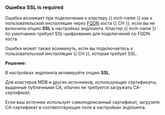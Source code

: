 ### Ошибка SSL is required

Ошибка возникает при подключении к кластеру {{ mch-name }} как к пользовательской инсталляции через [FQDN](../../../../managed-clickhouse/concepts/network.md#hostname) хоста {{ CH }}, если вы не включили опцию **SSL** в настройках эндпоинта. Кластер {{ mch-name }} по умолчанию требует SSL-шифрование для подключений по FQDN хоста. 

Ошибка может также возникнуть, если вы подключаетесь к пользовательской инсталляции {{ CH }}, которая требует SSL.

**Решение:**

В настройках эндпоинта активируйте опцию **SSL**.

Для кластеров MDB и других источников, использующих сертификаты, выданные публичными CA, обычно не требуется загружать CA-сертификат.

Если ваш источник использует самоподписанный сертификат, загрузите CA-сертификат в соответствующее поле в настройках эндпоинта.
